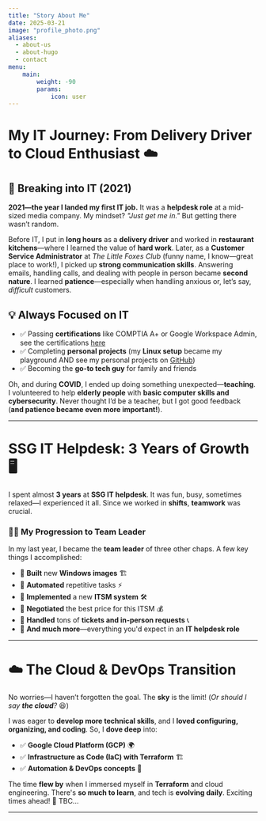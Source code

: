 ```yaml
---
title: "Story About Me"
date: 2025-03-21
image: "profile_photo.png"
aliases:
  - about-us
  - about-hugo
  - contact
menu:
    main: 
        weight: -90
        params:
            icon: user
---
```

# **My IT Journey: From Delivery Driver to Cloud Enthusiast ☁️**

## 🚀 Breaking into IT (2021)
**2021—the year I landed my first IT job.** It was a **helpdesk role** at a mid-sized media company. My mindset? *"Just get me in."* But getting there wasn’t random.  

Before IT, I put in **long hours** as a **delivery driver** and worked in **restaurant kitchens**—where I learned the value of **hard work**. Later, as a **Customer Service Administrator** at *The Little Foxes Club* (funny name, I know—great place to work!), I picked up **strong communication skills**. Answering emails, handling calls, and dealing with people in person became **second nature**. I learned **patience**—especially when handling anxious or, let’s say, *difficult* customers.  

## 💡 Always Focused on IT
- ✅ Passing **certifications** like COMPTIA A+ or Google Workspace Admin, see the certifications [here](https://www.linkedin.com/in/dominik-jaro/details/certifications/) 
- ✅ Completing **personal projects** (my **Linux setup** became my playground AND see my personal projects on [GitHub](https://github.com/dominikjaro?tab=repositories))  
- ✅ Becoming the **go-to tech guy** for family and friends  

Oh, and during **COVID**, I ended up doing something unexpected—**teaching**. I volunteered to help **elderly people** with **basic computer skills and cybersecurity**. Never thought I’d be a teacher, but I got good feedback (**and patience became even more important!**).  

---

# **SSG IT Helpdesk: 3 Years of Growth 🖥️**  
I spent almost **3 years** at **SSG IT helpdesk**. It was fun, busy, sometimes relaxed—I experienced it all. Since we worked in **shifts**, **teamwork** was crucial.  

### 👨‍💻 My Progression to Team Leader
In my last year, I became the **team leader** of three other chaps. A few key things I accomplished:  
- 🔹 **Built** new **Windows images** 🏗️  
- 🔹 **Automated** repetitive tasks ⚡  
- 🔹 **Implemented** a new **ITSM system** 🛠️  
- 🔹 **Negotiated** the best price for this ITSM 💰  
- 🔹 **Handled** tons of **tickets and in-person requests** 📞  
- 🔹 **And much more**—everything you'd expect in an **IT helpdesk role**  

---

# **☁️ The Cloud & DevOps Transition**  
No worries—I haven’t forgotten the goal. The **sky** is the limit! (*Or should I say **the cloud**?* 😆)  

I was eager to **develop more technical skills**, and I **loved configuring, organizing, and coding**. So, I **dove deep** into:  
- ✅ **Google Cloud Platform (GCP)** 🌍  
- ✅ **Infrastructure as Code (IaC) with Terraform** 🏗️  
- ✅ **Automation & DevOps concepts** 🔧  

The time **flew by** when I immersed myself in **Terraform** and cloud engineering.
There's **so much to learn**, and tech is **evolving daily**. Exciting times ahead! 🚀
TBC...

---